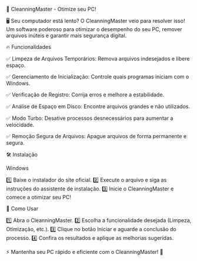 🚀 CleanningMaster - Otimize seu PC!

🖥️ Seu computador está lento? O CleanningMaster veio para resolver isso! Um software poderoso para otimizar o desempenho do seu PC, remover arquivos inúteis e garantir mais segurança digital.

🔥 Funcionalidades

✅ Limpeza de Arquivos Temporários: Remova arquivos indesejados e libere espaço.

✅ Gerenciamento de Inicialização: Controle quais programas iniciam com o Windows.

✅ Verificação de Registro: Corrija erros e melhore a estabilidade.

✅ Análise de Espaço em Disco: Encontre arquivos grandes e não utilizados.

✅ Modo Turbo: Desative processos desnecessários para aumentar a velocidade.

✅ Remoção Segura de Arquivos: Apague arquivos de forma permanente e segura.

🛠️ Instalação

Windows

1️⃣ Baixe o instalador do site oficial.
2️⃣ Execute o arquivo e siga as instruções do assistente de instalação.
3️⃣ Inicie o CleanningMaster e comece a otimizar seu PC!

🎯 Como Usar

1️⃣ Abra o CleanningMaster.
2️⃣ Escolha a funcionalidade desejada (Limpeza, Otimização, etc.).
3️⃣ Clique no botão Iniciar e aguarde a conclusão do processo.
4️⃣ Confira os resultados e aplique as melhorias sugeridas.

⚡ Mantenha seu PC rápido e eficiente com o CleanningMaster! 🚀
